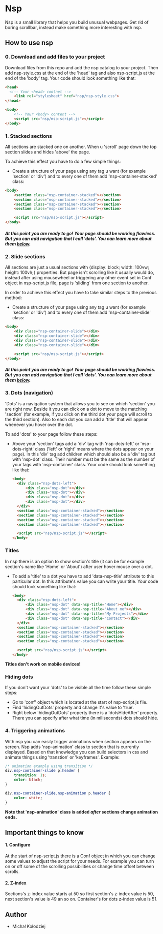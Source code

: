 # Nsp

Nsp is a small library that helps you build unusual webpages. Get rid of boring scrollbar, instead make something more interesting with nsp.

## How to use nsp

### 0. Download and add files to your project
Download files from this repo and add the nsp catalog to your project. Then add nsp-style.css at the end of the 'head' tag and also nsp-script.js at the end of the 'body' tag. Your code should look something like that:

```html
<head>
  <!-- Your <head> contnet -->
    <link rel="stylesheet" href="nsp/nsp-style.css">
</head>

<body>
    <!-- Your <body> content -->
    <script src="nsp/nsp-script.js"></script>
</body>
```

### 1. Stacked sections
All sections are stacked one on another. When u 'scroll' page down the top section slides and hides 'above' the page.

To achieve this effect you have to do a few simple things:

- Create a structure of your page using any tag u want (for example 'section' or 'div') and to every one of them add 'nsp-container-stacked' class:

```html
<body>
    <section class="nsp-container-stacked"></section>
    <section class="nsp-container-stacked"></section>
    <section class="nsp-container-stacked"></section>
    <section class="nsp-container-stacked"></section>

    <script src="nsp/nsp-script.js"></script>
</body>
```
##### At this point you are ready to go! Your page should be working flawless. But you can add navigation that I call 'dots'. You can learn more about them [below](#3-dots-navigation).

### 2. Slide sections
All sections are just a usual sections with {display: block; width: 100vw; height: 100vh;} properties. But page isn't scrolling like it usually would do, instead after using mousewheel or triggering any other event set in Conf object in nsp-script.js file, page is 'sliding' from one section to another.

In order to achieve this effect you have to take similar steps to the previous method:

- Create a structure of your page using any tag u want (for example 'section' or 'div') and to every one of them add 'nsp-container-slide' class:

```html
<body>
    <div class="nsp-container-slide"></div>
    <div class="nsp-container-slide"></div>
    <div class="nsp-container-slide"></div>
    <div class="nsp-container-slide"></div>

    <script src="nsp/nsp-script.js"></script>
</body>
```
##### At this point you are ready to go! Your page should be working flawless. But you can add navigation that I call 'dots'. You can learn more about them [below](#3-dots-navigation).
  
### 3. Dots (navigation)
'Dots' is a navigation system that allows you to see on which 'section' you are right now. Beside it you can click on a dot to move to the matching 'section' (for example, if you click on the third dot your page will scroll to the third section). Also to each dot you can add a 'title' that will appear whenever you hover over the dot.

To add 'dots' to your page follow these steps:

- Above your 'section' tags add a 'div' tag with 'nsp-dots-left' or 'nsp-dots-right' class ('left' or 'right' means where the dots appear on your page). In this 'div' tag add children which should also be a 'div' tag but with 'nsp-dot' class. Their number must be the same as the number of your tags with 'nsp-container' class. Your code should look something like that: 
  
  ```html
  <body>
    <div class="nsp-dots-left">
        <div class="nsp-dot"></div>
        <div class="nsp-dot"></div>
        <div class="nsp-dot"></div>
        <div class="nsp-dot"></div>
    </div>
    <section class="nsp-container-stacked"></section>
    <section class="nsp-container-stacked"></section>
    <section class="nsp-container-stacked"></section>
    <section class="nsp-container-stacked"></section>

    <script src="nsp/nsp-script.js"></script>
  </body>
  ```

### Titles
In nsp there is an option to show section's title (it can be for example section's name like 'Home' or 'About') after user hover mouse over a dot.

- To add a 'title' to a dot you have to add 'data-nsp-title' attribute to this particular dot. In this attribute's value you can write your title. Your code should look something like that: 

  ```html
  <body>
    <div class="nsp-dots-left">
        <div class="nsp-dot" data-nsp-title="Home"></div>
        <div class="nsp-dot" data-nsp-title="About me"></div>
        <div class="nsp-dot" data-nsp-title="My Projects"></div>
        <div class="nsp-dot" data-nsp-title="Contact"></div>
    </div>
    <section class="nsp-container-stacked"></section>
    <section class="nsp-container-stacked"></section>
    <section class="nsp-container-stacked"></section>
    <section class="nsp-container-stacked"></section>

    <script src="nsp/nsp-script.js"></script>
  </body>
  ```
**Titles don't work on mobile devices!**

### Hiding dots
If you don't want your 'dots' to be visible all the time follow these simple steps:

- Go to 'conf' object which is located at the start of nsp-script.js file.
- Find 'hidingOutDots' property and change it's value to 'true'.
- Right below 'hidingOutDots' property there is a 'dotsHideAfter' property. There you can specify after what time (in miliseconds) dots should hide.

### 4. Triggering animations
With nsp you can easily trigger animations when section appears on the screen. Nsp adds 'nsp-animation' class to section that is currently displayed. Based on that knowledge you can build selectors in css and animate things using 'transtion' or 'keyframes'. Example:

```css
/* animation example using transition */
div.nsp-container-slide p.header {
    transition: 1s;
    color: black;
}

div.nsp-container-slide.nsp-animation p.header {
    color: white;
}
```

**Note that 'nsp-animation' class is added ___after___ sections change animation ends.**

## Important things to know

#### 1. Configure
At the start of nsp-script.js there is a Conf object in which you can change some values to adjust the script for your needs. For example you can turn on or off some of the scrolling possibilities or change time offset between scrolls.

#### 2. Z-index
Sections's z-index value starts at 50 so first section's z-index value is 50, next section's value is 49 an so on. Container's for dots z-index value is 51.

## Author
- Michał Kołodziej


